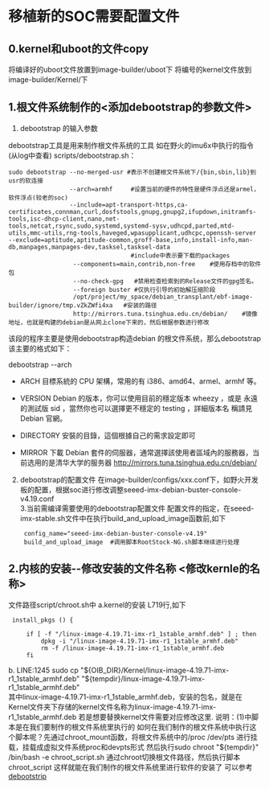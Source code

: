 # 移植新的SOC需要配置文件
## 0.kernel和uboot的文件copy
 将编译好的uboot文件放置到image-builder/uboot下
 将编号的kernel文件放到image-builder/Kernel/下
## 1.根文件系统制作的<添加debootstrap的参数文件>
1. debootstrap 的输入参数

debootstrap工具是用来制作根文件系统的工具
如在野火的imu6x中执行的指令(从log中查看)
scripts/debootstrap.sh：
```shell
sudo debootstrap --no-merged-usr #表示不创建根文件系统下/{bin,sbin,lib}到usr的软连接
                 --arch=armhf     #设置当前的硬件的特性是硬件浮点还是armel，软件浮点(较老的soc)
                 --include=apt-transport-https,ca-certificates,connman,curl,dosfstools,gnupg,gnupg2,ifupdown,initramfs-tools,isc-dhcp-client,nano,net-tools,netcat,rsync,sudo,systemd,systemd-sysv,udhcpd,parted,mtd-utils,mmc-utils,rng-tools,haveged,wpasupplicant,udhcpc,openssh-server --exclude=aptitude,aptitude-common,groff-base,info,install-info,man-db,manpages,manpages-dev,tasksel,tasksel-data   
                                  #include中表示要下载的packages
                  --components=main,contrib,non-free    #使用存档中的软件包
                  --no-check-gpg   #禁用检查检索到的Release文件的gpg签名。
                  --foreign buster #仅执行引导的初始解压缩阶段
                  /opt/project/my_space/debian_transplant/ebf-image-builder/ignore/tmp.vZkZWfi4xa   #安装的路径 
                  http://mirrors.tuna.tsinghua.edu.cn/debian/    #镜像地址，也就是构建的debian是从网上clone下来的，然后根据参数进行修改
```
该段的程序主要是使用debootstrap构造debian 的根文件系统，那么debootstrap该主要的格式如下：

debootstrap --arch <ARCH> <VERSION> <DIRECTORY>  <MIRROR>
- ARCH
目標系統的 CPU 架構，常用的有 i386、amd64、armel、armhf 等。

- VERSION
Debian 的版本，你可以使用目前的穩定版本 wheezy ，或是 永遠的測試版 sid ，當然你也可以選擇更不穩定的 testing ，詳細版本名 稱請見 Debian 官網。

- DIRECTORY
安裝的目錄，這個根據自己的需求設定即可

- MIRROR
下載 Debian 套件的伺服器，通常選擇該使用者區域內的服務器，当前选用的是清华大学的服务器 http://mirrors.tuna.tsinghua.edu.cn/debian/

2. debootstrap的配置文件
    在image-builder/configs/xxx.conf下，如野火开发板的配置，根据soc进行修改调整seeed-imx-debian-buster-console-v4.19.conf  
3.当前需编译需要使用的debootstrap配置文件
    配置文件的指定，在seeed-imx-stable.sh文件中在执行build_and_upload_image函数前,如下
   ```shell
    config_name="seeed-imx-debian-buster-console-v4.19"
    build_and_upload_image  #调用脚本RootStock-NG.sh脚本继续进行处理
    ```    
        
## 2.内核的安装--修改安装的文件名称 <修改kernle的名称>
文件路径script/chroot.sh中
a.kernel的安装 L719行,如下
```shell
 install_pkgs () {                                                    
                                                                      
     if [ -f "/linux-image-4.19.71-imx-r1_1stable_armhf.deb" ] ; then 
         dpkg -i "/linux-image-4.19.71-imx-r1_1stable_armhf.deb"      
         rm -f /linux-image-4.19.71-imx-r1_1stable_armhf.deb          
     fi                                                              
```  
b.  LINE:1245 sudo cp "${OIB_DIR}/Kernel/linux-image-4.19.71-imx-r1_1stable_armhf.deb" "${tempdir}/linux-image-4.19.71-imx-r1_1stable_armhf.deb"                                           
其中linux-image-4.19.71-imx-r1_1stable_armhf.deb，安装的包名，就是在Kernel文件夹下存储的kernel文件名称为linux-image-4.19.71-imx-r1_1stable_armhf.deb
若是想要替换kernel文件需要对应修改这里.
说明：(1)中脚本是在我们要制作的根文件系统里执行的
        如何在我们制作的根文件系统中执行这个脚本呢？先通过chroot_mount函数，将根文件系统中的/proc   /dev/pts 进行挂载，挂载成虚拟文件系统proc和devpts形式
        然后执行sudo chroot "${tempdir}" /bin/bash -e chroot_script.sh 通过chroot切换根文件路径，然后执行脚本chroot_script
        这样就能在我们制作的根文件系统里进行软件的安装了
        可以参考[debootstrip](https://github.com/KingBing/blog-src/blob/master/%E4%BD%BF%E7%94%A8%20debootstrap%20%E5%BB%BA%E7%AB%8B%E5%AE%8C%E6%95%B4%E7%9A%84%20Debian%20%E7%B3%BB%E7%B5%B1.org)



